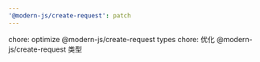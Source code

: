 ```yaml
---
'@modern-js/create-request': patch
---
```


chore: optimize @modern-js/create-request types
chore: 优化 @modern-js/create-request 类型
